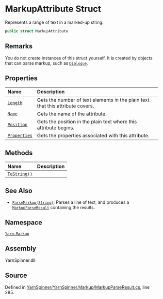<!-- This file was generated by a tool. Do not edit this file by hand. -->

# MarkupAttribute Struct

Represents a range of text in a marked-up string.


```csharp
public struct MarkupAttribute
```
## Remarks

You do not create instances of this struct yourself. It is created
by objects that can parse markup, such as [`Dialogue`](/api/csharp/yarn/dialogue.md).




## Properties
|Name|Description|
|:---|:---|
|[`Length`](/api/csharp/yarn.markup/markupattribute.length.md)| Gets the number of text elements in the plain text that this attribute covers. |
|[`Name`](/api/csharp/yarn.markup/markupattribute.name.md)| Gets the name of the attribute. |
|[`Position`](/api/csharp/yarn.markup/markupattribute.position.md)| Gets the position in the plain text where this attribute begins. |
|[`Properties`](/api/csharp/yarn.markup/markupattribute.properties.md)| Gets the properties associated with this attribute. |
## Methods
|Name|Description|
|:---|:---|
|[`ToString()`](/api/csharp/yarn.markup/markupattribute.tostring.md)||
## See Also
* [`ParseMarkup(String)`](/api/csharp/yarn/dialogue.parsemarkup-system.string-.md): 
Parses a line of text, and produces a [`MarkupParseResult`](/api/csharp/yarn.markup/markupparseresult.md) containing the results.

## Namespace
[`Yarn.Markup`](/api/csharp/yarn.markup/README.md)

## Assembly
YarnSpinner.dll

## Source
Defined in [YarnSpinner/YarnSpinner.Markup/MarkupParseResult.cs](https://github.com/YarnSpinnerTool/YarnSpinner//blob/develop/YarnSpinner/YarnSpinner.Markup/MarkupParseResult.cs#L285), line 285.
